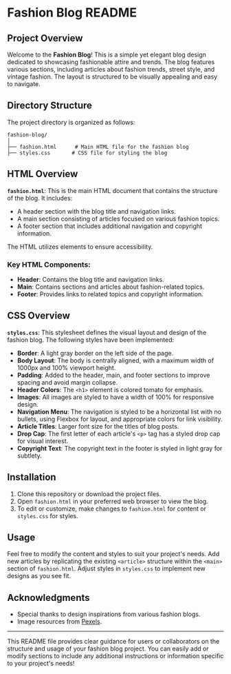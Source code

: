 
# Fashion Blog README

## Project Overview

Welcome to the **Fashion Blog**! This is a simple yet elegant blog design dedicated to showcasing fashionable attire and trends. The blog features various sections, including articles about fashion trends, street style, and vintage fashion. The layout is structured to be visually appealing and easy to navigate.

## Directory Structure

The project directory is organized as follows:

```
fashion-blog/
│
├── fashion.html      # Main HTML file for the fashion blog
├── styles.css       # CSS file for styling the blog
```

## HTML Overview

**`fashion.html`**: This is the main HTML document that contains the structure of the blog. It includes:
- A header section with the blog title and navigation links.
- A main section consisting of articles focused on various fashion topics.
- A footer section that includes additional navigation and copyright information.
  
The HTML utilizes elements to ensure accessibility.

### Key HTML Components:

- **Header**: Contains the blog title and navigation links.
- **Main**: Contains sections and articles about fashion-related topics.
- **Footer**: Provides links to related topics and copyright information.

## CSS Overview

**`styles.css`**: This stylesheet defines the visual layout and design of the fashion blog. The following styles have been implemented:

- **Border**: A light gray border on the left side of the page.
- **Body Layout**: The body is centrally aligned, with a maximum width of 1000px and 100% viewport height.
- **Padding**: Added to the header, main, and footer sections to improve spacing and avoid margin collapse.
- **Header Colors**: The `<h1>` element is colored tomato for emphasis.
- **Images**: All images are styled to have a width of 100% for responsive design.
- **Navigation Menu**: The navigation is styled to be a horizontal list with no bullets, using Flexbox for layout, and appropriate colors for link visibility.
- **Article Titles**: Larger font size for the titles of blog posts.
- **Drop Cap**: The first letter of each article's `<p>` tag has a styled drop cap for visual interest.
- **Copyright Text**: The copyright text in the footer is styled in light gray for subtlety.

## Installation

1. Clone this repository or download the project files.
2. Open `fashion.html` in your preferred web browser to view the blog.
3. To edit or customize, make changes to `fashion.html` for content or `styles.css` for styles.

## Usage

Feel free to modify the content and styles to suit your project's needs. Add new articles by replicating the existing `<article>` structure within the `<main>` section of `fashion.html`. Adjust styles in `styles.css` to implement new designs as you see fit.

## Acknowledgments

- Special thanks to design inspirations from various fashion blogs.
- Image resources from [Pexels](https://www.pexels.com).

---

This README file provides clear guidance for users or collaborators on the structure and usage of your fashion blog project. You can easily add or modify sections to include any additional instructions or information specific to your project's needs!
